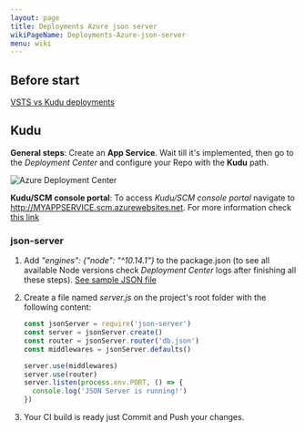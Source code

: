 ```yaml
---
layout: page
title: Deployments Azure json server
wikiPageName: Deployments-Azure-json-server
menu: wiki
---
```


## Before start

[VSTS vs Kudu deployments](https://github.com/projectkudu/kudu/wiki/VSTS-vs-Kudu-deployments)

## Kudu

**General steps**: Create an **App Service**. Wait till it's implemented, then go to the *Deployment Center* and configure your Repo with the **Kudu** path.

![Azure Deployment Center](https://equilaterus.github.io/wikilaterus/assets/img/azure/deployment-center.png)

**Kudu/SCM console portal**: To access *Kudu/SCM console portal* navigate to http://MYAPPSERVICE.scm.azurewebsites.net. For more information check [this link](https://blogs.msdn.microsoft.com/benjaminperkins/2017/11/08/how-to-access-kudu-scm-for-an-azure-app-service-environment-ase/)

### json-server

1. Add *"engines": {"node": "^10.14.1"}* to the package.json (to see all available Node versions check *Deployment Center* logs after finishing all these steps). [See sample JSON file](https://gist.github.com/dacanizares/806d98764f599be83e5f995410248ad5)

2. Create a file named *server.js* on the project's root folder with the following content:

    ```javascript
    const jsonServer = require('json-server')
    const server = jsonServer.create()
    const router = jsonServer.router('db.json')
    const middlewares = jsonServer.defaults()

    server.use(middlewares)
    server.use(router)
    server.listen(process.env.PORT, () => {
      console.log('JSON Server is running!')
    })
    ```

3. Your CI build is ready just Commit and Push your changes.
